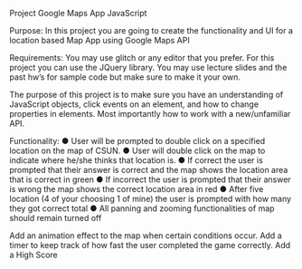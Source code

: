 Project Google Maps App JavaScript

Purpose: In this project you are going to create the functionality and UI for a location based
Map App using Google Maps API

Requirements: You may use glitch or any editor that you prefer. For this project you can use
the JQuery library. You may use lecture slides and the past hw’s for sample code but make sure
to make it your own.

The purpose of this project is to make sure you have an understanding of JavaScript objects,
click events on an element, and how to change properties in elements. Most importantly how to
work with a new/unfamiliar API.

Functionality:
● User will be prompted to double click on a specified location on the map of CSUN.
● User will double click on the map to indicate where he/she thinks that location is.
● If correct the user is prompted that their answer is correct and the map shows the
location area that is correct in green
● If incorrect the user is prompted that their answer is wrong the map shows the correct
location area in red
● After five location (4 of your choosing 1 of mine) the user is prompted with how many
they got correct total
● All panning and zooming functionalities of map should remain turned off

Add an animation effect to the map when certain conditions occur.
Add a timer to keep track of how fast the user completed the game correctly.
Add a High Score
